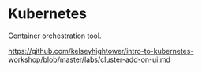 # Kubernetes

Container orchestration tool.


https://github.com/kelseyhightower/intro-to-kubernetes-workshop/blob/master/labs/cluster-add-on-ui.md
